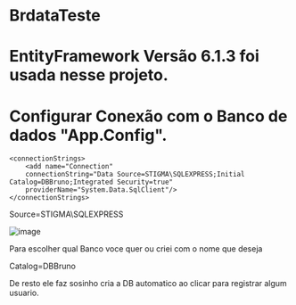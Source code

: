 # BrdataTeste
# EntityFramework Versão 6.1.3 foi usada nesse projeto.
# Configurar Conexão com o Banco de dados "App.Config".

	<connectionStrings>
		<add name="Connection"
		connectionString="Data Source=STIGMA\SQLEXPRESS;Initial Catalog=DBBruno;Integrated Security=true"
		providerName="System.Data.SqlClient"/>
	</connectionStrings>
 
 Source=STIGMA\SQLEXPRESS 
 
 ![image](https://user-images.githubusercontent.com/67505790/169731715-8fce3f4e-e4b5-4e87-851c-d9d7b23290a2.png)

 Para escolher qual Banco voce quer ou criei com o nome que deseja
 
Catalog=DBBruno

De resto ele faz sosinho cria a DB automatico ao clicar para registrar algum usuario.
